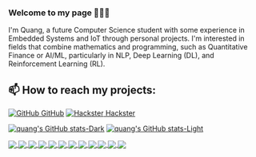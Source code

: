 ### Welcome to my page 👋👋👋
I'm Quang, a future Computer Science student with some experience in Embedded Systems and IoT through personal projects. I'm interested in fields that combine mathematics and programming, such as Quantitative Finance or AI/ML, particularly in NLP, Deep Learning (DL), and Reinforcement Learning (RL).<br>
## 📫 How to reach my projects:

[![GitHub](https://i.stack.imgur.com/tskMh.png) GitHub](https://github.com/minhquang2304) [![Hackster](https://github.com/user-attachments/assets/ec556e6f-b730-44e5-859c-93064e451b01) Hackster](https://www.hackster.io/minhquangnguyen2304)


[![quang's GitHub stats-Dark](https://github-readme-stats.vercel.app/api?username=minhquang2304&show_icons=true&theme=tokyonight&hide=contribs,prs,issues#gh-dark-mode-only)](https://github.com/minhquang2304/github-readme-stats#gh-dark-mode-only)
[![quang's GitHub stats-Light](https://github-readme-stats.vercel.app/api?username=minhquang2304&show_icons=true&theme=default&hide=contribs,prs,issues#gh-light-mode-only)](https://github.com/minhquang2304/github-readme-stats#gh-light-mode-only)

<a href="https://github.com/minhquang2304/Drowning-Detection-Device-using-ML#gh-dark-mode-only">
  <img align="center" src="https://github-readme-stats.anuraghazra1.vercel.app/api/pin/?username=minhquang2304&repo=Drowning-Detection-Device-using-ML&theme=radical" />
</a>    
<a href="https://github.com/minhquang2304/Data-Sending-Code-For-Detection#gh-dark-mode-only">
  <img align="center" src="https://github-readme-stats.anuraghazra1.vercel.app/api/pin/?username=minhquang2304&repo=Data-Sending-Code-For-Detection&theme=merko" />
</a>

<a href="https://github.com/minhquang2304/VEX-V5-Autonomous-Code#gh-dark-mode-only">
  <img align="center" src="https://github-readme-stats.anuraghazra1.vercel.app/api/pin/?username=minhquang2304&repo=VEX-V5-Autonomous-Code&theme=gruvbox" />
</a>    
<a href="https://github.com/minhquang2304/cp-notebook-for-USACO-ICPC#gh-dark-mode-only">
  <img align="center" src="https://github-readme-stats.anuraghazra1.vercel.app/api/pin/?username=minhquang2304&repo=cp-notebook-for-USACO-ICPC&theme=gruvbox" />
</a>    

<a href="https://github.com/minhquang2304/Guess-The-Number-Game#gh-dark-mode-only">
  <img align="center" src="https://github-readme-stats.anuraghazra1.vercel.app/api/pin/?username=minhquang2304&repo=Guess-The-Number-Game&theme=onedark" />
</a>    
<a href="https://github.com/minhquang2304/Wireless-Light-Switch#gh-dark-mode-only">
  <img align="center" src="https://github-readme-stats.anuraghazra1.vercel.app/api/pin/?username=minhquang2304&repo=Wireless-Light-Switch&theme=cobalt" />
</a>

<a href="https://github.com/minhquang2304/Drowning-Detection-Device-using-ML#gh-light-mode-only">
  <img align="center" src="https://github-readme-stats.anuraghazra1.vercel.app/api/pin/?username=minhquang2304&repo=Drowning-Detection-Device-using-ML" />
</a>    
<a href="https://github.com/minhquang2304/Data-Sending-Code-For-Detection#gh-light-mode-only">
  <img align="center" src="https://github-readme-stats.anuraghazra1.vercel.app/api/pin/?username=minhquang2304&repo=Data-Sending-Code-For-Detection" />
</a>

<a href="https://github.com/minhquang2304/VEX-V5-Autonomous-Code#gh-light-mode-only">
  <img align="center" src="https://github-readme-stats.anuraghazra1.vercel.app/api/pin/?username=minhquang2304&repo=VEX-V5-Autonomous-Code" />
</a>    
<a href="https://github.com/minhquang2304/cp-notebook-for-USACO-ICPC#gh-light-mode-only">
  <img align="center" src="https://github-readme-stats.anuraghazra1.vercel.app/api/pin/?username=minhquang2304&repo=cp-notebook-for-USACO-ICPC" />
</a>    

<a href="https://github.com/minhquang2304/Guess-The-Number-Game#gh-light-mode-only">
  <img align="center" src="https://github-readme-stats.anuraghazra1.vercel.app/api/pin/?username=minhquang2304&repo=Guess-The-Number-Game" />
</a>    
<a href="https://github.com/minhquang2304/Wireless-Light-Switch#gh-light-mode-only">
  <img align="center" src="https://github-readme-stats.anuraghazra1.vercel.app/api/pin/?username=minhquang2304&repo=Wireless-Light-Switch" />
</a>
